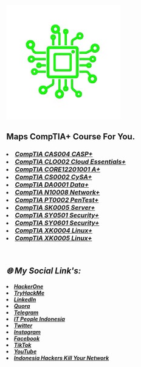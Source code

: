 <p align="left"><img src="./ASCII.png" alt="Master of IT" width="300"/></p>

## Maps CompTIA+ Course For You.

<left><h3><b><i>
<li><a href="https://github.com/Xcod3bughunt3r/blob/main/Xcod3bughunt3r-CAEHP/Maps-CompTIA+/CompTIA-CAS004-CASP+.pdf">CompTIA CAS004 CASP+</a></li>
<li><a href="https://github.com/Xcod3bughunt3r/blob/main/Xcod3bughunt3r-CAEHP/Maps-CompTIA+/CompTIA-CLO002-CloudEssentials+.pdf">CompTIA CLO002 Cloud Essentials+</a></li>
<li><a href="https://github.com/Xcod3bughunt3r/blob/main/Xcod3bughunt3r-CAEHP/Maps-CompTIA+/CompTIA-CORE12201001-A+.pdf">CompTIA CORE12201001 A+</a></li>
<li><a href="https://github.com/Xcod3bughunt3r/blob/main/Xcod3bughunt3r-CAEHP/Maps-CompTIA+/CompTIA-CS0002-CySA+.pdf">CompTIA CS0002 CySA+</a></li>
<li><a href="https://github.com/Xcod3bughunt3r/blob/main/Xcod3bughunt3r-CAEHP/Maps-CompTIA+/CompTIA-DA0001-Data+.pdf">CompTIA DA0001 Data+</a></li>
<li><a href="https://github.com/Xcod3bughunt3r/blob/main/Xcod3bughunt3r-CAEHP/Maps-CompTIA+/CompTIA-N10008-Network+.pdf">CompTIA N10008 Network+</a></li>
<li><a href="https://github.com/Xcod3bughunt3r/blob/main/Xcod3bughunt3r-CAEHP/Maps-CompTIA+/CompTIA-PT0002-PenTest+.pdf">CompTIA PT0002 PenTest+</a></li>
<li><a href="https://github.com/Xcod3bughunt3r/blob/main/Xcod3bughunt3r-CAEHP/Maps-CompTIA+/CompTIA-SK0005-Server+.pdf">CompTIA SK0005 Server+</a></li>
<li><a href="https://github.com/Xcod3bughunt3r/blob/main/Xcod3bughunt3r-CAEHP/Maps-CompTIA+/CompTIA-SY0501-Security+.pdf">CompTIA SY0501 Security+</a></li>
<li><a href="https://github.com/Xcod3bughunt3r/blob/main/Xcod3bughunt3r-CAEHP/Maps-CompTIA+/CompTIA-SY0601-Security+.pdf">CompTIA SY0601 Security+</a></li>
<li><a href="https://github.com/Xcod3bughunt3r/blob/main/Xcod3bughunt3r-CAEHP/Maps-CompTIA+/CompTIA-XK0004-Linux+.pdf">CompTIA XK0004 Linux+</a></li>
<li><a href="https://github.com/Xcod3bughunt3r/blob/main/Xcod3bughunt3r-CAEHP/Maps-CompTIA+/CompTIA-XK0005-Linux+.pdf">CompTIA XK0005 Linux+</a></li>
</i></b></h3></left>
<br>
<left><h2><b><i>🌐 My Social Link's:</i></b></h2>
<h5><i><li><a href="https://hackerone.com/xcod3bughunt3r">HackerOne</a></li>
<li><a href="https://tryhackme.com/p/Xcod3bughunt3r">TryHackMe</a></li>
<li><a href="https://www.linkedin.com/in/xcod3bughunt3r">LinkedIn</a></li>
<li><a href="https://id.quora.com/profile/ALIF-FUSOBAR?ch=10&oid=1837835981&share=f20a095b&srid=hk8GQ9&target_type=user">Quora</a></li>
<li><a href="https://t.me/xcod3bughunt3r">Telegram</a></li>
<li><a href="https://t.me/itpeopleindonesia">IT People Indonesia</a></li>
<li><a href="https://mobile.twitter.com/Xcod3bughunt3r">Twitter</a></li>
<li><a href="https://www.instagram.com/xcod3bughunt3r">Instagram</a></li>
<li><a href="https://www.facebook.com/profile.php?id=100082527189835">Facebook</a></li>
<li><a href="https://tiktok.com/xcod3bughunt3r">TikTok</a></li>
<li><a href="https://www.youtube.com/channel/UCDRFcjutewkhAioAuqTB5wg">YouTube</a></li>
<li><a href="https://hackillyournet.id">Indonesia Hackers Kill Your Network</a></li></i></h5></left>

